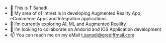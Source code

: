 - 👋 This is T Sanadi
- 👀 My area of of intrest is in developing Augmented Reality App, eCommerce Apps and Integration applications
- 🌱 I’m currently exploring AI, ML and Augmented Realilty
- 💞️ I’m looking to collaborate on Andorid and IOS Application development
- 📫 You can reach me on my eMail t.sanadi@grediffmail.com

<!---
tsanadi/tsanadi is a ✨ special ✨ repository because its `README.md` (this file) appears on your GitHub profile.
You can click the Preview link to take a look at your changes.
--->
